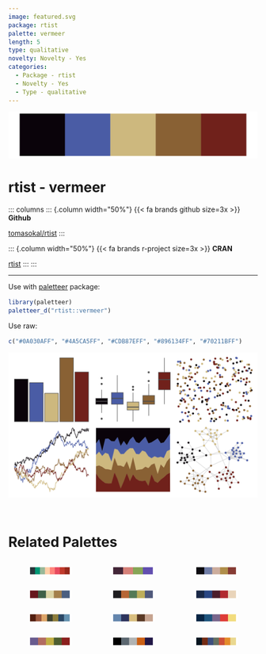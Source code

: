 ```yaml
---
image: featured.svg
package: rtist
palette: vermeer
length: 5
type: qualitative
novelty: Novelty - Yes
categories:
  - Package - rtist
  - Novelty - Yes
  - Type - qualitative
---
```


![](featured.svg)

# rtist - vermeer 

::: columns
::: {.column width="50%"}
{{< fa brands github size=3x >}}
**Github**

[tomasokal/rtist](https://github.com/tomasokal/rtist)
:::

::: {.column width="50%"}
{{< fa brands r-project size=3x >}}
**CRAN**

[rtist](https://CRAN.R-project.org/package=rtist)
:::
:::

<hr> 

Use with [paletteer](https://emilhvitfeldt.github.io/paletteer/) package:

```r
library(paletteer)
paletteer_d("rtist::vermeer")
```

Use raw:

```r
c("#0A030AFF", "#4A5CA5FF", "#CDB87EFF", "#896134FF", "#70211BFF")
``` 

![](examples.svg) 

<br>

# Related Palettes

<div class="list" style="display: grid; grid-template-columns: auto auto auto;"> <figure class="figure">
<a href="../../awtools/a_palette/"> <img src="../../awtools/a_palette/featured.svg" style="width: 100%;" class="figure-img"></a>
</figure> <figure class="figure">
<a href="../../rockthemes/husker/"> <img src="../../rockthemes/husker/featured.svg" style="width: 100%;" class="figure-img"></a>
</figure> <figure class="figure">
<a href="../../lisa/JohannesVermeer/"> <img src="../../lisa/JohannesVermeer/featured.svg" style="width: 100%;" class="figure-img"></a>
</figure> <figure class="figure">
<a href="../../lisa/EdwardHopper/"> <img src="../../lisa/EdwardHopper/featured.svg" style="width: 100%;" class="figure-img"></a>
</figure> <figure class="figure">
<a href="../../lisa/OttoDix/"> <img src="../../lisa/OttoDix/featured.svg" style="width: 100%;" class="figure-img"></a>
</figure> <figure class="figure">
<a href="../../beyonce/X130/"> <img src="../../beyonce/X130/featured.svg" style="width: 100%;" class="figure-img"></a>
</figure> <figure class="figure">
<a href="../../NatParksPalettes/GrandCanyon/"> <img src="../../NatParksPalettes/GrandCanyon/featured.svg" style="width: 100%;" class="figure-img"></a>
</figure> <figure class="figure">
<a href="../../lisa/EdouardManet/"> <img src="../../lisa/EdouardManet/featured.svg" style="width: 100%;" class="figure-img"></a>
</figure> <figure class="figure">
<a href="../../NatParksPalettes/Volcanoes/"> <img src="../../NatParksPalettes/Volcanoes/featured.svg" style="width: 100%;" class="figure-img"></a>
</figure> <figure class="figure">
<a href="../../lisa/OdilonRedon/"> <img src="../../lisa/OdilonRedon/featured.svg" style="width: 100%;" class="figure-img"></a>
</figure> <figure class="figure">
<a href="../../nbapalettes/suns_statement/"> <img src="../../nbapalettes/suns_statement/featured.svg" style="width: 100%;" class="figure-img"></a>
</figure> <figure class="figure">
<a href="../../ghibli/MononokeMedium/"> <img src="../../ghibli/MononokeMedium/featured.svg" style="width: 100%;" class="figure-img"></a>
</figure> 
</div>
